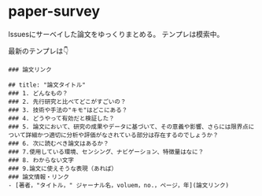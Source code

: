 # paper-survey
Issuesにサーベイした論文をゆっくりまとめる。
テンプレは模索中️。

最新のテンプレは👇
```
### 論文リンク

## title: "論文タイトル"
### 1. どんなもの？
### 2. 先行研究と比べてどこがすごいの？
### 3. 技術や手法の"キモ"はどこにある？
### 4. どうやって有効だと検証した？
### 5. 論文において、研究の成果やデータに基づいて、その意義や影響、さらには限界点について詳細かつ適切に分析や評価がなされている部分は存在するのでしょうか？
### 6. 次に読むべき論文はあるか？
### 7.使用している環境、センシング、ナビゲーション、特徴量はなに？
### 8. わからない文字
### 9.論文に使えそうな表現（あれば）
### 論文情報・リンク
- [著者，"タイトル，" ジャーナル名，voluem，no.，ページ，年](論文リンク)

```
